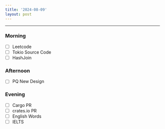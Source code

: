 ```yaml
---
title: '2024-08-09'
layout: post
---
```


---

### Morning

- [ ] Leetcode
- [ ] Tokio Source Code
- [ ] HashJoin

### Afternoon

- [ ] PQ New Design

### Evening

- [ ] Cargo PR
- [ ] crates.io PR
- [ ] English Words
- [ ] IELTS
